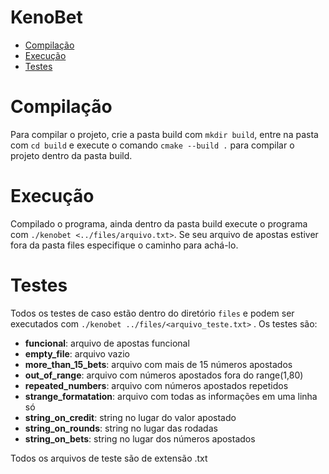 # KenoBet


* [Compilação](#compilação)
* [Execução](#execução)
* [Testes](#testes)


# Compilação

Para compilar o projeto, crie a pasta build com `mkdir build`, entre na pasta com `cd build` e execute o comando `cmake --build .` para compilar o projeto dentro da pasta build.


# Execução

 Compilado o programa, ainda dentro da pasta build execute o programa com `./kenobet <../files/arquivo.txt>`. Se seu arquivo de apostas estiver fora da pasta files especifique o caminho para achá-lo.

# Testes

Todos os testes de caso estão dentro do diretório `files` e podem ser executados com `./kenobet ../files/<arquivo_teste.txt>` . Os testes são:

* **funcional**: arquivo de apostas funcional
* **empty_file**: arquivo vazio
* **more_than_15_bets**: arquivo com mais de 15 números apostados
* **out_of_range**: arquivo com números apostados fora do range(1,80)
* **repeated_numbers**: arquivo com números apostados repetidos
* **strange_formatation**: arquivo com todas as informações em uma linha só
* **string_on_credit**: string no lugar do valor apostado
* **string_on_rounds**: string no lugar das rodadas
* **string_on_bets**: string no lugar dos números apostados

Todos os arquivos de teste são de extensão .txt